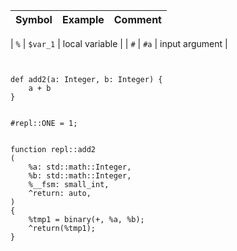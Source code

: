 | Symbol | Example | Comment | 
|--------|---------|---------|

| `%`    | `$var_1` | local variable |
| `#`    | `#a`     | input argument |

```vk


def add2(a: Integer, b: Integer) {
    a + b
}


#repl::ONE = 1;


function repl::add2
(
    %a: std::math::Integer,
    %b: std::math::Integer,
    %__fsm: small_int,
    ^return: auto,
)
{
    %tmp1 = binary(+, %a, %b);
    ^return(%tmp1);
}
```

